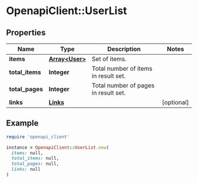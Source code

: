 # OpenapiClient::UserList

## Properties

| Name | Type | Description | Notes |
| ---- | ---- | ----------- | ----- |
| **items** | [**Array&lt;User&gt;**](User.md) | Set of items. |  |
| **total_items** | **Integer** | Total number of items in result set. |  |
| **total_pages** | **Integer** | Total number of pages in result set. |  |
| **links** | [**Links**](Links.md) |  | [optional] |

## Example

```ruby
require 'openapi_client'

instance = OpenapiClient::UserList.new(
  items: null,
  total_items: null,
  total_pages: null,
  links: null
)
```

